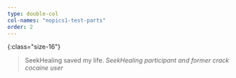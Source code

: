 ```yaml
---
type: double-col
col-names: "nopics1-test-parts"
order: 2
---
```


{:class="size-16"}
> SeekHealing saved my life.
> <cite>SeekHealing participant and former crack cocaine user</cite>
